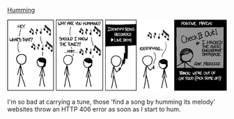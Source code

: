 [Humming](https://xkcd.com/1192)

![Humming](./random_comic.png)

I'm so bad at carrying a tune, those 'find a song by humming its melody' websites throw an HTTP 406 error as soon as I start to hum.

